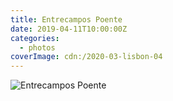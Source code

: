 ```yaml
---
title: Entrecampos Poente
date: 2019-04-11T10:00:00Z
categories:
  - photos
coverImage: cdn:/2020-03-lisbon-04
---
```


![](cdn:/2020-03-lisbon-04?class=fw "Entrecampos Poente")
